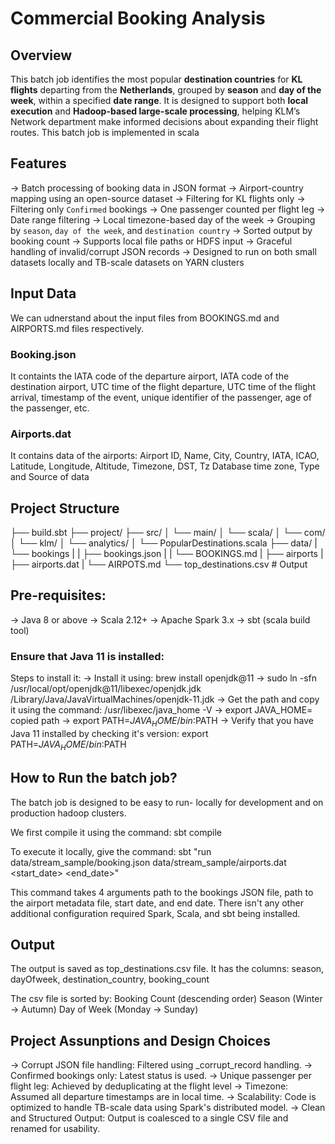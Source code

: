 # Commercial Booking Analysis

## Overview
This batch job identifies the most popular **destination countries** for **KL flights** departing from the **Netherlands**, grouped by **season** and **day of the week**, within a specified **date range**. It is designed to support both **local execution** and **Hadoop-based large-scale processing**, helping KLM’s Network department make informed decisions about expanding their flight routes.
This batch job is implemented in scala 
## Features
-> Batch processing of booking data in JSON format
-> Airport-country mapping using an open-source dataset
-> Filtering for KL flights only
-> Filtering only `Confirmed` bookings
-> One passenger counted per flight leg
-> Date range filtering
-> Local timezone-based day of the week
-> Grouping by `season`, `day of the week`, and `destination country`
-> Sorted output by booking count
-> Supports local file paths or HDFS input
-> Graceful handling of invalid/corrupt JSON records
-> Designed to run on both small datasets locally and TB-scale datasets on YARN clusters

## Input Data
We can udnerstand about the input files from BOOKINGS.md and AIRPORTS.md files respectively.
### Booking.json
It containts the  IATA code of the departure airport, IATA code of the destination airport, UTC time of the flight departure, UTC time of the flight arrival, timestamp of the event, unique identifier of the passenger, age of the passenger, etc.

### Airports.dat
It contains data of the airports: Airport ID, Name, City, Country, IATA, ICAO, Latitude, Longitude, Altitude, Timezone, DST, Tz Database time zone, Type and Source of data

## Project Structure

├── build.sbt
├── project/
├── src/
│   └── main/
│       └── scala/
│           └── com/
│               └── klm/
│                   └── analytics/
│                       └── PopularDestinations.scala
├── data/
|    └── bookings
|    |    ├── bookings.json
|    |    └── BOOKINGS.md
|    ├── airports
|         ├── airports.dat
|         └── AIRPOTS.md
└── top_destinations.csv  # Output

## Pre-requisites:
-> Java 8 or above
-> Scala 2.12+
-> Apache Spark 3.x
-> sbt (scala build tool)

### Ensure that Java 11 is installed:

Steps to install it:
-> Install it using: brew install openjdk@11
-> sudo ln -sfn /usr/local/opt/openjdk@11/libexec/openjdk.jdk \
/Library/Java/JavaVirtualMachines/openjdk-11.jdk
-> Get the path and copy it using the command: /usr/libexec/java_home -V
-> export JAVA_HOME= copied path
-> export PATH=$JAVA_HOME/bin:$PATH
-> Verify that you have Java 11 installed by checking it's version: export PATH=$JAVA_HOME/bin:$PATH


## How to Run the batch job?
The batch job is designed to be easy to run- locally for development and on production hadoop clusters.

We first compile it using the command:
sbt compile 

To execute it locally, give the command:
sbt "run data/stream_sample/booking.json data/stream_sample/airports.dat <start_date> <end_date>"

This command takes 4 arguments path to the bookings JSON file, path to the airport metadata file, start date, and end date.
There isn't any other additional configuration required Spark, Scala, and sbt being installed.




## Output 
The output is saved as top_destinations.csv file.
It has the columns: season, dayOfweek, destination_country, booking_count

The csv file is sorted by:
Booking Count (descending order)
Season (Winter -> Autumn)
Day of Week (Monday -> Sunday)



## Project Assunptions and Design Choices
-> Corrupt JSON file handling: Filtered using _corrupt_record handling.
-> Confirmed bookings only: Latest status is used.
-> Unique passenger per flight leg: Achieved by deduplicating at the flight level
-> Timezone: Assumed all departure timestamps are in local time.
-> Scalability: Code is optimized to handle TB-scale data using Spark's distributed model.
-> Clean and Structured Output: Output is coalesced to a single CSV file and renamed for usability.
